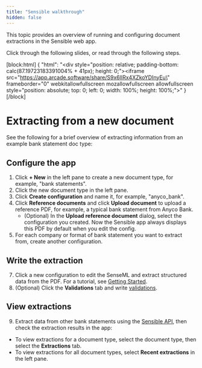```yaml
---
title: "Sensible walkthrough"
hidden: false
---
```


This topic provides an overview of running and configuring document extractions in the Sensible web app.

Click through the following slides, or read through the following steps.



[block:html]
{
  "html": "<div style=\"position: relative; padding-bottom: calc(87.19723183391004% + 41px); height: 0;\"><iframe src=\"https://app.arcade.software/share/S9x6lIRx4XZkoYDInyEu\" frameborder=\"0\" webkitallowfullscreen mozallowfullscreen allowfullscreen style=\"position: absolute; top: 0; left: 0; width: 100%; height: 100%;\"></iframe></div>"
}
[/block]





Extracting from a new document
===

See the following for a brief overview of extracting information from an example bank statement doc type:

Configure the app
-----

1. Click **+ New** in the left pane to create a new document type, for example, "bank statements".
2. Click the new document type in the left pane.
3. Click **Create configuration** and name it, for example, "anyco_bank".
4. Click **Reference documents** and click **Upload document** to upload a reference PDF, for example, a typical bank statement from Anyco Bank.
   - (Optional) In the **Upload reference document** dialog, select the configuration you created. Now the Sensible app always displays this PDF by default when you edit the config.
5. For each company or format of bank statement you want to extract from, create another configuration. 

Write the extraction
-----

7. Click a new configuration to edit the SenseML and extract structured data from the PDF. For a tutorial, see [Getting Started](doc:getting-started).
8. (Optional) Click the **Validations** tab and write [validations](doc:validate-extractions).

View extractions
-----

9. Extract data from other bank statements using the [Sensible API](https://docs.sensible.so/reference), then check the extraction results in the app:

  - To view extractions for a document type, select the document type, then select the **Extractions** tab.
  - To view extractions for all document types, select **Recent extractions** in the left pane.

